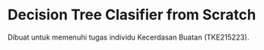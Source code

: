 # Decision Tree Clasifier from Scratch

Dibuat untuk memenuhi tugas individu Kecerdasan Buatan (TKE215223).